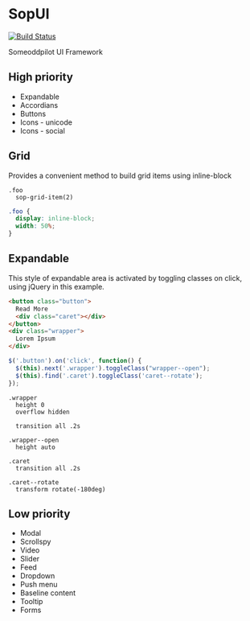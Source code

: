 # SopUI

[![Build Status](https://travis-ci.org/SomeoddpilotInc/SopUI.svg?branch=master)](https://travis-ci.org/SomeoddpilotInc/SopUI)

Someoddpilot UI Framework

## High priority

* Expandable
* Accordians
* Buttons
* Icons - unicode
* Icons - social

##  Grid

Provides a convenient method to build grid items using inline-block

```stylus
.foo
  sop-grid-item(2)
```

```css
.foo {
  display: inline-block;
  width: 50%;
}
```

##  Expandable

This style of expandable area is activated by toggling classes on click, using jQuery in this example.

```html
<button class="button">
  Read More
  <div class="caret"></div>
</button>
<div class="wrapper">
  Lorem Ipsum
</div>
```

```js
$('.button').on('click', function() {
  $(this).next('.wrapper').toggleClass("wrapper--open");
  $(this).find('.caret').toggleClass('caret--rotate');
});
```

```stylus
.wrapper
  height 0
  overflow hidden

  transition all .2s

.wrapper--open
  height auto

.caret
  transition all .2s

.caret--rotate
  transform rotate(-180deg)
```

## Low priority

* Modal
* Scrollspy
* Video
* Slider
* Feed
* Dropdown
* Push menu
* Baseline content
* Tooltip
* Forms
